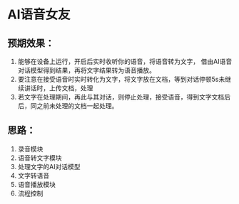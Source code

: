 # AI语音女友

## 预期效果：
1. 能够在设备上运行，开启后实时收听你的语音，将语音转为文字，
借由AI语音对话模型得到结果，再将文字结果转为语音播放。
2. 要注意在接受语音时实时转化为文字，将文字放在文档，等到对话停顿5s未继续讲话时，上传文档，处理
3. 若文字在处理期间，再此与其对话，则停止处理，接受语音，得到文字文档后后，同之前未处理的文档一起处理。

## 思路：
1. 录音模块
2. 语音转文字模块
3. 处理文字的AI对话模型
4. 文字转语音
5. 语音播放模块
6. 流程控制
